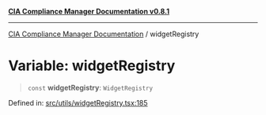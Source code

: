 [**CIA Compliance Manager Documentation v0.8.1**](../README.md)

***

[CIA Compliance Manager Documentation](../globals.md) / widgetRegistry

# Variable: widgetRegistry

> `const` **widgetRegistry**: `WidgetRegistry`

Defined in: [src/utils/widgetRegistry.tsx:185](https://github.com/Hack23/cia-compliance-manager/blob/4236f4375d9cfb0505c191818eeb5443ec527132/src/utils/widgetRegistry.tsx#L185)
